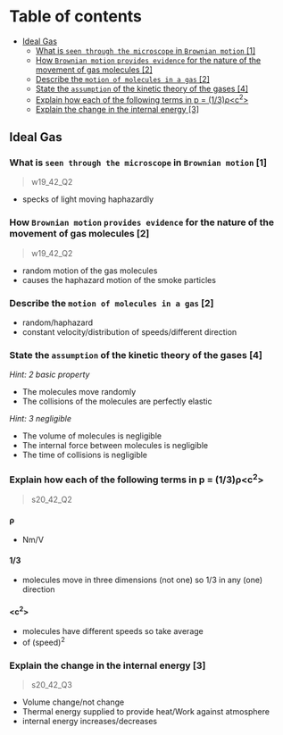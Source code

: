 # Table of contents

- [Ideal Gas](#ideal-gas)
  - [What is `seen through the microscope` in `Brownian motion` \[1\]](#what-is-seen-through-the-microscope-in-brownian-motion-1)
  - [How `Brownian motion` `provides evidence` for the nature of the movement of gas molecules \[2\]](#how-brownian-motion-provides-evidence-for-the-nature-of-the-movement-of-gas-molecules-2)
  - [Describe the `motion of molecules in a gas` \[2\]](#describe-the-motion-of-molecules-in-a-gas-2)
  - [State the `assumption` of the kinetic theory of the gases \[4\]](#state-the-assumption-of-the-kinetic-theory-of-the-gases-4)
  - [Explain how each of the following terms in p = (1/3)ρ<c<sup>2</sup>>](#explain-how-each-of-the-following-terms-in-p--13ρc2)
  - [Explain the change in the internal energy \[3\]](#explain-the-change-in-the-internal-energy-3)

Ideal Gas
------------

### What is `seen through the microscope` in `Brownian motion` \[1\]
> w19_42_Q2

- specks of light moving haphazardly

### How `Brownian motion` `provides evidence` for the nature of the movement of gas molecules \[2\]
> w19_42_Q2

- random motion of the gas molecules
- causes the haphazard motion of the smoke particles

### Describe the `motion of molecules in a gas` \[2\]
- random/haphazard
- constant velocity/distribution of speeds/different direction

### State the `assumption` of the kinetic theory of the gases \[4\]

*Hint: 2 basic property*
- The molecules move randomly
- The collisions of the molecules are perfectly elastic

*Hint: 3 negligible*
- The volume of molecules is negligible
- The internal force between molecules is negligible
- The time of collisions is negligible

### Explain how each of the following terms in p = (1/3)ρ<c<sup>2</sup>>
> s20_42_Q2

#### ρ
- Nm/V

#### 1/3
- molecules move in three dimensions (not one) so 1/3 in any (one) direction

#### \<c<sup>2</sup>\>
- molecules have different speeds so take average
- of (speed)<sup>2</sup>

### Explain the change in the internal energy \[3\]
> s20_42_Q3

- Volume change/not change
- Thermal energy supplied to provide heat/Work against atmosphere
- internal energy increases/decreases

